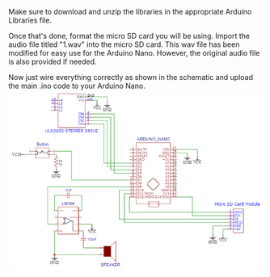 Make sure to download and unzip the libraries in the appropriate Arduino Libraries file.

Once that's done, format the micro SD card you will be using. Import the audio file titled "1.wav" into the micro SD card. This wav file has been modified for easy use for the Arduino Nano. However, the original audio file is also provided if needed.

Now just wire everything correctly as shown in the schematic and upload the main .ino code to your Arduino Nano.
![Schematic](/Sentry%20Gun%20Schematic.png)
